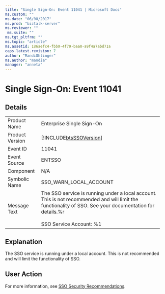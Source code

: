```yaml
---
title: "Single Sign-On: Event 11041 | Microsoft Docs"
ms.custom: ""
ms.date: "06/08/2017"
ms.prod: "biztalk-server"
ms.reviewer: ""
 ms.suite: ""
ms.tgt_pltfrm: ""
ms.topic: "article"
ms.assetid: 186aefc4-fbb0-4f79-baa0-a9f4a7abd71a
caps.latest.revision: 7
author: "MandiOhlinger"
ms.author: "mandia"
manager: "anneta"
---
```

# Single Sign-On: Event 11041
## Details  
  
|||  
|-|-|  
|Product Name|Enterprise Single Sign-On|  
|Product Version|[!INCLUDE[btsSSOVersion](../includes/btsssoversion-md.md)]|  
|Event ID|11041|  
|Event Source|ENTSSO|  
|Component|N/A|  
|Symbolic Name|SSO_WARN_LOCAL_ACCOUNT|  
|Message Text|The SSO service is running under a local account. This is not recommended and will limit the functionality of SSO. See your documentation for details.%r<br /><br /> SSO Service Account: %1|  
  
## Explanation  
 The SSO service is running under a local account. This is not recommended and will limit the functionality of SSO.  
  
## User Action  
 For more information, see [SSO Security Recommendations](../core/sso-security-recommendations.md).
